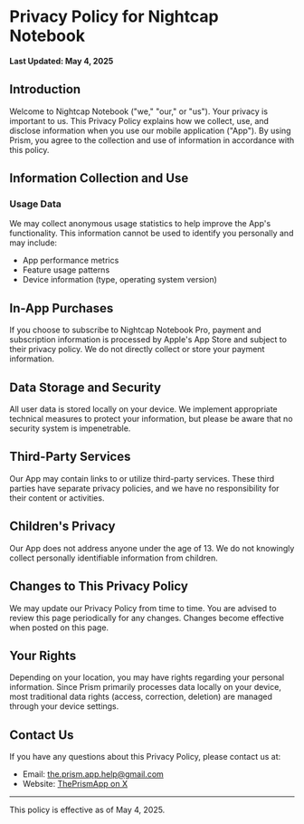 # Privacy Policy for Nightcap Notebook

**Last Updated: May 4, 2025**

## Introduction

Welcome to Nightcap Notebook ("we," "our," or "us"). Your privacy is important to us. This Privacy Policy explains how we collect, use, and disclose information when you use our mobile application ("App"). By using Prism, you agree to the collection and use of information in accordance with this policy.

## Information Collection and Use

### Usage Data

We may collect anonymous usage statistics to help improve the App's functionality. This information cannot be used to identify you personally and may include:
- App performance metrics
- Feature usage patterns
- Device information (type, operating system version)

## In-App Purchases

If you choose to subscribe to Nightcap Notebook Pro, payment and subscription information is processed by Apple's App Store and subject to their privacy policy. We do not directly collect or store your payment information.

## Data Storage and Security

All user data is stored locally on your device. We implement appropriate technical measures to protect your information, but please be aware that no security system is impenetrable.

## Third-Party Services

Our App may contain links to or utilize third-party services. These third parties have separate privacy policies, and we have no responsibility for their content or activities.

## Children's Privacy

Our App does not address anyone under the age of 13. We do not knowingly collect personally identifiable information from children.

## Changes to This Privacy Policy

We may update our Privacy Policy from time to time. You are advised to review this page periodically for any changes. Changes become effective when posted on this page.

## Your Rights

Depending on your location, you may have rights regarding your personal information. Since Prism primarily processes data locally on your device, most traditional data rights (access, correction, deletion) are managed through your device settings.

## Contact Us

If you have any questions about this Privacy Policy, please contact us at:
- Email: the.prism.app.help@gmail.com
- Website: [ThePrismApp on X](https://x.com/ThePrismApp)

---

This policy is effective as of May 4, 2025.
